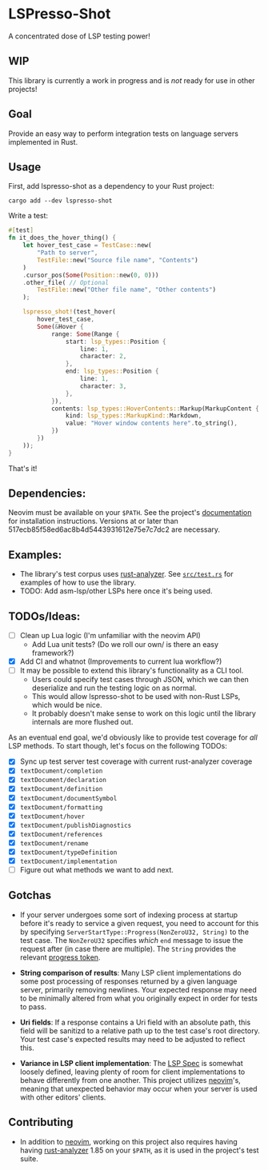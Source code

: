 # LSPresso-Shot

A concentrated dose of LSP testing power!

## WIP

This library is currently a work in progress and is *not* ready for use in other projects!

## Goal

Provide an easy way to perform integration tests on language servers implemented in Rust.

## Usage

First, add lspresso-shot as a dependency to your Rust project:

```shell
cargo add --dev lspresso-shot
```

Write a test:

```rust
#[test]
fn it_does_the_hover_thing() {
    let hover_test_case = TestCase::new(
        "Path to server",
        TestFile::new("Source file name", "Contents")
    )
    .cursor_pos(Some(Position::new(0, 0)))
    .other_file( // Optional
        TestFile::new("Other file name", "Other contents")
    );

    lspresso_shot!(test_hover(
        hover_test_case,
        Some(&Hover {
            range: Some(Range {
                start: lsp_types::Position {
                    line: 1,
                    character: 2,
                },
                end: lsp_types::Position {
                    line: 1,
                    character: 3,
                },
            }),
            contents: lsp_types::HoverContents::Markup(MarkupContent {
                kind: lsp_types::MarkupKind::Markdown,
                value: "Hover window contents here".to_string(),
            })
        })
    ));
}
```

That's it!

## Dependencies:

Neovim must be available on your `$PATH`. See the project's [documentation][nvim-install-docs]
for installation instructions. Versions at or later than 517ecb85f58ed6ac8b4d5443931612e75e7c7dc2
are necessary.

## Examples:

- The library's test corpus uses [rust-analyzer][rust-analyzer]. See [`src/test.rs`][repo-tests]
for examples of how to use the library.
- TODO: Add asm-lsp/other LSPs here once it's being used.

## TODOs/Ideas:

- [ ] Clean up Lua logic (I'm unfamiliar with the neovim API)
    - Add Lua unit tests? (Do we roll our own/ is there an easy framework?)
- [x] Add CI and whatnot (Improvements to current lua workflow?)
- [ ] It may be possible to extend this library's functionality as a CLI tool.
    - Users could specify test cases through JSON, which we can then deserialize
    and run the testing logic on as normal. 
    - This would allow lspresso-shot to be used with non-Rust LSPs, which would be nice.
    - It probably doesn't make sense to work on this logic until the library internals
    are more flushed out.

As an eventual end goal, we'd obviously like to provide test coverage for *all* LSP methods.
To start though, let's focus on the following TODOs:

- [x] Sync up test server test coverage with current rust-analyzer coverage
- [x] `textDocument/completion`
- [x] `textDocument/declaration`
- [x] `textDocument/definition`
- [x] `textDocument/documentSymbol`
- [x] `textDocument/formatting`
- [x] `textDocument/hover`
- [x] `textDocument/publishDiagnostics`
- [x] `textDocument/references`
- [x] `textDocument/rename`
- [x] `textDocument/typeDefinition`
- [x] `textDocument/implementation`
- [ ] Figure out what methods we want to add next.

## Gotchas

- If your server undergoes some sort of indexing process at startup before it's ready
to service a given request, you need to account for this by specifying `ServerStartType::Progress(NonZeroU32, String)`
to the test case. The `NonZeroU32` specifies *which* `end` message to issue the request
after (in case there are multiple). The `String` provides the relevant [progress token][progress-token].

- **String comparison of results**: Many LSP client implementations do some post processing
of responses returned by a given language server, primarily removing newlines. Your expected
response may need to be minimally altered from what you originally expect in order for tests
to pass.

- **Uri fields**: If a response contains a Uri field with an absolute path, this field
will be sanitizd to a relative path up to the test case's root directory. Your test case's
expected results may need to be adjusted to reflect this.

- **Variance in LSP client implementation**: The [LSP Spec][lsp-spec] is somewhat loosely defined,
leaving plenty of room for client implementations to behave differently from one another. This
project utilizes [neovim][nvim-repo]'s, meaning that unexpected behavior may occur when your server
is used with other editors' clients.

## Contributing

- In addition to [neovim][nvim-repo], working on this project also requires having having
[rust-analyzer][rust-analyzer] 1.85 on your `$PATH`, as it is used in the project's test suite.

[lsp-spec]: https://microsoft.github.io/language-server-protocol/specifications/lsp/3.17/specification/
[progress-token]: https://microsoft.github.io/language-server-protocol/specifications/lsp/3.17/specification/#progress
[nvim-repo]: https://github.com/neovim/neovim
[nvim-install-docs]: https://github.com/neovim/neovim#install-from-source
[rust-analyzer]: https://github.com/rust-lang/rust-analyzer
[repo-tests]: https://github.com/WillLillis/lspresso-shot/blob/master/src/test.rs
